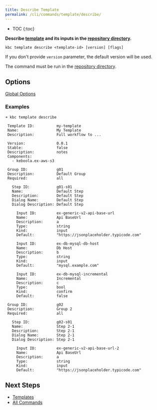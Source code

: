 ```yaml
---
title: Describe Template
permalink: /cli/commands/template/describe/
---
```


* TOC
{:toc}

**Describe [template](/cli/templates/structure/#template) and its inputs in the [repository directory]((/cli/templates/structure/#repository)).**

```
kbc template describe <template-id> [version] [flags]
```

If you don't provide `version` parameter, the default version will be used.

The command must be run in the [repository directory](/cli/templates/structure#repository).

## Options

[Global Options](/cli/commands/#global-options)

### Examples

```
➜ kbc template describe

 Template ID:          my-template 
 Name:                 My Template 
 Description:          Full workflow to ... 
  
 Version:              0.0.1 
 Stable:               false 
 Description:          notes 
 Components:
   - keboola.ex-aws-s3
  
 Group ID:             g01 
 Description:          Default Group 
 Required:             all 
  
   Step ID:            g01-s01 
   Name:               Default Step 
   Description:        Default Step 
   Dialog Name:        Default Step 
   Dialog Description: Default Step 
  
     Input ID:         ex-generic-v2-api-base-url 
     Name:             Api BaseUrl 
     Description:      a 
     Type:             string 
     Kind:             input 
     Default:          "https://jsonplaceholder.typicode.com" 
  
     Input ID:         ex-db-mysql-db-host 
     Name:             Db Host 
     Description:      b 
     Type:             string 
     Kind:             input 
     Default:          "mysql.example.com" 
  
     Input ID:         ex-db-mysql-incremental 
     Name:             Incremental 
     Description:      c 
     Type:             bool 
     Kind:             confirm 
     Default:          false 
  
 Group ID:             g02 
 Description:          Group 2 
 Required:             all 
  
   Step ID:            g02-s01 
   Name:               Step 2-1 
   Description:        Step 2-1 
   Dialog Name:        Step 2-1 
   Dialog Description: Step 2-1 
  
     Input ID:         ex-generic-v2-api-base-url-2 
     Name:             Api BaseUrl 
     Description:      a 
     Type:             string 
     Kind:             input 
     Default:          "https://jsonplaceholder.typicode.com" 
```

## Next Steps

- [Templates](/cli/templates/)
- [All Commands](/cli/commands/)
